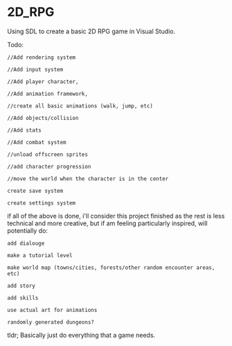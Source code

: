 # 2D_RPG
Using SDL to create a basic 2D RPG game in Visual Studio.

Todo:

	//Add rendering system

	//Add input system

	//Add player character,

	//Add animation framework,

	//create all basic animations (walk, jump, etc)

	//Add objects/collision

	//Add stats

	//Add combat system
	
	//unload offscreen sprites

	//add character progression

	//move the world when the character is in the center
	
	create save system

	create settings system

if all of the above is done, i'll consider this project finished as the rest is less technical and more creative,
but if am feeling particularly inspired, will potentially do:

	add dialouge

	make a tutorial level
	
	make world map (towns/cities, forests/other random encounter areas, etc)

	add story
	
	add skills

	use actual art for animations
	
	randomly generated dungeons?


tldr;
Basically just do everything that a game needs.
